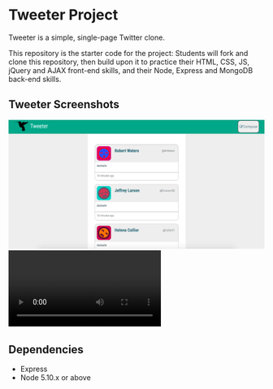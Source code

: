 # Tweeter Project

Tweeter is a simple, single-page Twitter clone.

This repository is the starter code for the project: Students will fork and clone this repository, then build upon it to practice their HTML, CSS, JS, jQuery and AJAX front-end skills, and their Node, Express and MongoDB back-end skills.

## Tweeter Screenshots
!["Main Page"](https://github.com/TylerNRobertson/tweeter-for-LHL/blob/master/public/images/tweetermain.png)
!["Tweeting"](https://github.com/TylerNRobertson/tweeter-for-LHL/blob/master/public/images/tweeter.mp4)

## Dependencies

- Express
- Node 5.10.x or above
